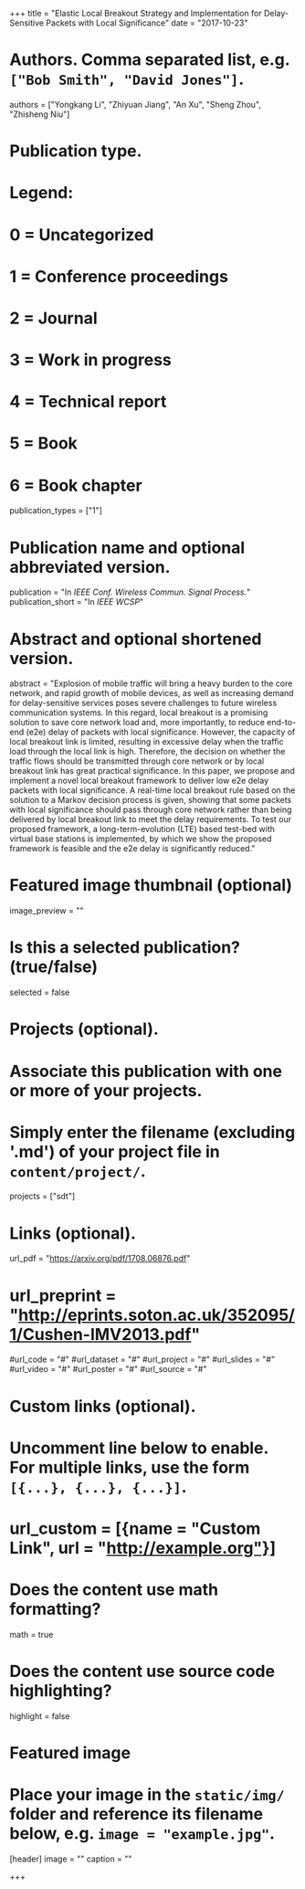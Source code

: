 +++
title = "Elastic Local Breakout Strategy and Implementation for Delay-Sensitive Packets with Local Significance"
date = "2017-10-23"

# Authors. Comma separated list, e.g. `["Bob Smith", "David Jones"]`.
authors = ["Yongkang Li", "Zhiyuan Jiang", "An Xu", "Sheng Zhou", "Zhisheng Niu"]

# Publication type.
# Legend:
# 0 = Uncategorized
# 1 = Conference proceedings
# 2 = Journal
# 3 = Work in progress
# 4 = Technical report
# 5 = Book
# 6 = Book chapter
publication_types = ["1"]

# Publication name and optional abbreviated version.
publication = "In *IEEE Conf. Wireless Commun. Signal Process.*"
publication_short = "In *IEEE WCSP*"

# Abstract and optional shortened version.
abstract = "Explosion of mobile traffic will bring a heavy burden to the core network, and rapid growth of mobile devices, as well as increasing demand for delay-sensitive services poses severe challenges to future wireless communication systems. In this regard, local breakout is a promising solution to save core network load and, more importantly, to reduce end-to-end (e2e) delay of packets with local significance. However, the capacity of local breakout link is limited, resulting in excessive delay when the traffic load through the local link is high. Therefore, the decision on whether the traffic flows should be transmitted through core network or by local breakout link has great practical significance. In this paper, we propose and implement a novel local breakout framework to deliver low e2e delay packets with local significance. A real-time local breakout rule based on the solution to a Markov decision process is given, showing that some packets with local significance should pass through core network rather than being delivered by local breakout link to meet the delay requirements. To test our proposed framework, a long-term-evolution (LTE) based test-bed with virtual base stations is implemented, by which we show the proposed framework is feasible and the e2e delay is significantly reduced."

# Featured image thumbnail (optional)
image_preview = ""

# Is this a selected publication? (true/false)
selected = false

# Projects (optional).
#   Associate this publication with one or more of your projects.
#   Simply enter the filename (excluding '.md') of your project file in `content/project/`.
projects = ["sdt"]

# Links (optional).
url_pdf = "https://arxiv.org/pdf/1708.06876.pdf"
# url_preprint = "http://eprints.soton.ac.uk/352095/1/Cushen-IMV2013.pdf"
#url_code = "#"
#url_dataset = "#"
#url_project = "#"
#url_slides = "#"
#url_video = "#"
#url_poster = "#"
#url_source = "#"

# Custom links (optional).
#   Uncomment line below to enable. For multiple links, use the form `[{...}, {...}, {...}]`.
# url_custom = [{name = "Custom Link", url = "http://example.org"}]

# Does the content use math formatting?
math = true

# Does the content use source code highlighting?
highlight = false

# Featured image
# Place your image in the `static/img/` folder and reference its filename below, e.g. `image = "example.jpg"`.
[header]
image = ""
caption = ""

+++

